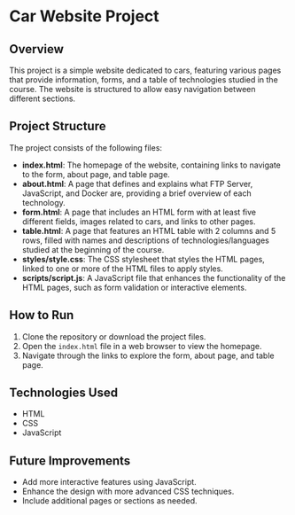 # Car Website Project

## Overview
This project is a simple website dedicated to cars, featuring various pages that provide information, forms, and a table of technologies studied in the course. The website is structured to allow easy navigation between different sections.

## Project Structure
The project consists of the following files:

- **index.html**: The homepage of the website, containing links to navigate to the form, about page, and table page.
- **about.html**: A page that defines and explains what FTP Server, JavaScript, and Docker are, providing a brief overview of each technology.
- **form.html**: A page that includes an HTML form with at least five different fields, images related to cars, and links to other pages.
- **table.html**: A page that features an HTML table with 2 columns and 5 rows, filled with names and descriptions of technologies/languages studied at the beginning of the course.
- **styles/style.css**: The CSS stylesheet that styles the HTML pages, linked to one or more of the HTML files to apply styles.
- **scripts/script.js**: A JavaScript file that enhances the functionality of the HTML pages, such as form validation or interactive elements.

## How to Run
1. Clone the repository or download the project files.
2. Open the `index.html` file in a web browser to view the homepage.
3. Navigate through the links to explore the form, about page, and table page.

## Technologies Used
- HTML
- CSS
- JavaScript

## Future Improvements
- Add more interactive features using JavaScript.
- Enhance the design with more advanced CSS techniques.
- Include additional pages or sections as needed.